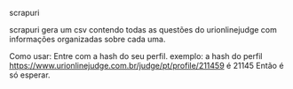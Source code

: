 scrapuri

scrapuri gera um csv contendo todas as questões do urionlinejudge com informações organizadas sobre cada uma.

Como usar:
    Entre com a hash do seu perfil.
    exemplo:
        a hash do perfil https://www.urionlinejudge.com.br/judge/pt/profile/211459 é 21145
    Então é só esperar.
